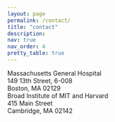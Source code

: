 ```yaml
---
layout: page
permalink: /contact/
title: "contact"
description:
nav: true
nav_order: 4
pretty_table: true
---
```


<div class="container">
  <div class="row">
    <div class="col">
      Massachusetts General Hospital<br>
      149 13th Street, 6-008<br>
      Boston, MA 02129 
    </div>
    <div class="col">
      Broad Institute of MIT and Harvard<br>
      415 Main Street<br>
      Cambridge, MA 02142
    </div>
  </div>
</div>

